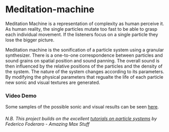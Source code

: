 # Meditation-machine

Meditation Machine is a representation of complexity as human perceive it. As human reality, the single particles mutate too fast to be able to grasp each individual movement. If the listeners focus on a single particle they lose the bigger picture.

Meditation machine is the sonification of a particle system using a granular synthesizer. There is a one-to-one correspondence between particles and sound grains on spatial position and sound panning. The overall sound is then influenced by the relative positions of the particles and the density of the system. The nature of the system changes according to its parameters. By modifying the physical parameters that regualte the life of each particle new sonic and visual textures are generated.

### Video Demo

Some samples of the possible sonic and visual results can be seen [here](https://vimeo.com/showcase/8166706).

###### N.B. This project builds on the excellent [tutorials on particle systems](https://www.youtube.com/watch?v=jm34IcOOB40&list=PLRc5WfOZXC4kLfuYI5_xtb6-xBF78Z4fv&index=15) by Federico Foderaro - Amazing Max Stuff
